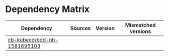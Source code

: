 # Dependency Matrix

Dependency | Sources | Version | Mismatched versions
---------- | ------- | ------- | -------------------
[cb-kubecd/bdd-nh-1581695103](https://github.com/cb-kubecd/bdd-nh-1581695103.git) |  | []() | 
